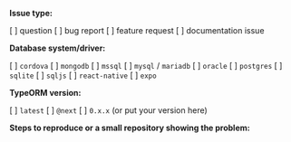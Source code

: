 **Issue type:**

[ ] question
[ ] bug report
[ ] feature request
[ ] documentation issue

**Database system/driver:**

[ ] `cordova`
[ ] `mongodb`
[ ] `mssql`
[ ] `mysql` / `mariadb`
[ ] `oracle`
[ ] `postgres`
[ ] `sqlite`
[ ] `sqljs`
[ ] `react-native`
[ ] `expo`

**TypeORM version:**

[ ] `latest`
[ ] `@next`
[ ] `0.x.x` (or put your version here)

**Steps to reproduce or a small repository showing the problem:**

<!--
    To answer those questions you need to put "x" inside the square brackets, for example:
    [x] `mysql`
    [ ] `postgres`

    Also, please format your code properly (by taking code blocks into ```ts .... ```)
!>
